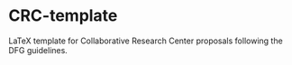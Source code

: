 # CRC-template
LaTeX template for Collaborative Research Center proposals following the DFG guidelines. 
